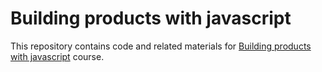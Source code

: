 # Building products with javascript

This repository contains code and related materials for [Building products with javascript](https://www.youtube.com/playlist?=PL_gX69xPLi-ljVdNhspjZUlPmBNjRgD2X) course.
